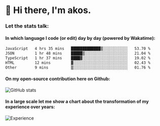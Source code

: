 # 👋 Hi there, I'm akos. 


### Let the stats talk:


#### In which language I code (or edit) day by day (powered by Wakatime): 

<!--START_SECTION:waka-->

```txt
JavaScript   4 hrs 35 mins   █████████████▒░░░░░░░░░░░   53.70 %
JSON         1 hr 48 mins    █████▒░░░░░░░░░░░░░░░░░░░   21.04 %
TypeScript   1 hr 37 mins    ████▓░░░░░░░░░░░░░░░░░░░░   19.02 %
HTML         12 mins         ▓░░░░░░░░░░░░░░░░░░░░░░░░   02.43 %
Other        9 mins          ▒░░░░░░░░░░░░░░░░░░░░░░░░   01.76 %
```

<!--END_SECTION:waka-->

#### On my open-source contribution here on Github:
 
![GitHub stats](https://github-readme-stats.vercel.app/api?username=akosbalasko)

#### In a large scale let me show a chart about the transformation of my experience over years:   

![Experience](https://cr-skills-chart-widget.azurewebsites.net/api/api?username=akosbalasko)
